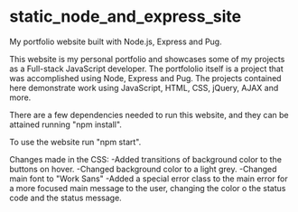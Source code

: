 # static_node_and_express_site
My portfolio website built with Node.js, Express and Pug.

This website is my personal portfolio and showcases some of my projects
as a Full-stack JavaScript developer. The portfololio itself is a project
that was accomplished using Node, Express and Pug. The projects contained
here demonstrate work using JavaScript, HTML, CSS, jQuery, AJAX and more.

There are a few dependencies needed to run this website, and they can be
attained running "npm install".

To use the website run "npm start".

Changes made in the CSS:
-Added transitions of background color to the buttons on hover.
-Changed background color to a light grey.
-Changed main font to "Work Sans"
-Added a special error class to the main error for a more focused main message
to the user, changing the color o the status code and the status message.
